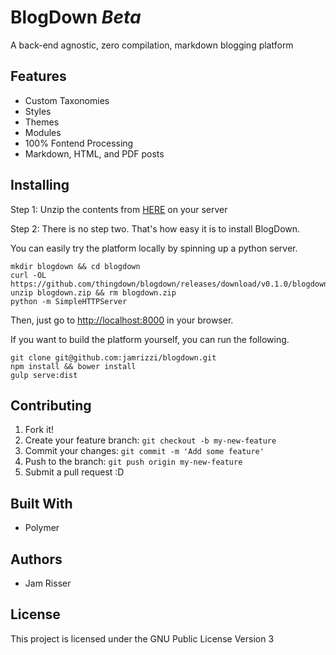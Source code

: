 # BlogDown _Beta_
A back-end agnostic, zero compilation, markdown blogging platform


## Features
* Custom Taxonomies
* Styles
* Themes
* Modules
* 100% Fontend Processing
* Markdown, HTML, and PDF posts

## Installing
Step 1: Unzip the contents from [HERE](https://github.com/thingdown/blogdown/releases/download/v0.1.0/blogdown.zip) on your server

Step 2: There is no step two. That's how easy it is to install BlogDown.

You can easily try the platform locally by spinning up a python server.
```
mkdir blogdown && cd blogdown
curl -OL https://github.com/thingdown/blogdown/releases/download/v0.1.0/blogdown.zip
unzip blogdown.zip && rm blogdown.zip
python -m SimpleHTTPServer
```
Then, just go to [http://localhost:8000](http://localhost:8000) in your browser.

If you want to build the platform yourself, you can run the following.
```
git clone git@github.com:jamrizzi/blogdown.git
npm install && bower install
gulp serve:dist
```

## Contributing
1. Fork it!
2. Create your feature branch: `git checkout -b my-new-feature`
3. Commit your changes: `git commit -m 'Add some feature'`
4. Push to the branch: `git push origin my-new-feature`
5. Submit a pull request :D

## Built With
* Polymer

## Authors
* Jam Risser

## License
This project is licensed under the GNU Public License Version 3
